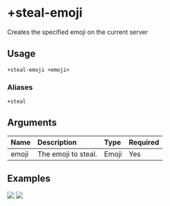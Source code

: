 # +steal-emoji
Creates the specified emoji on the current server

## Usage
```
+steal-emoji <emoji>
```

### Aliases
```
+steal
```

## Arguments
Name | Description | Type | Required
:-- | :-- | :-- | :--
emoji | The emoji to steal. | Emoji | Yes

## Examples
![](https://user-images.githubusercontent.com/111157596/186909938-eafd086b-3edf-42d7-8487-d9ed97e05215.jpg)
![](https://user-images.githubusercontent.com/111157596/186909981-2915fe6d-01cc-485a-84cd-8dae31a501a7.jpg)
